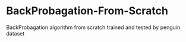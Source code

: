 # BackProbagation-From-Scratch
BackProbagation algorithm from scratch trained and tested by penguin dataset
